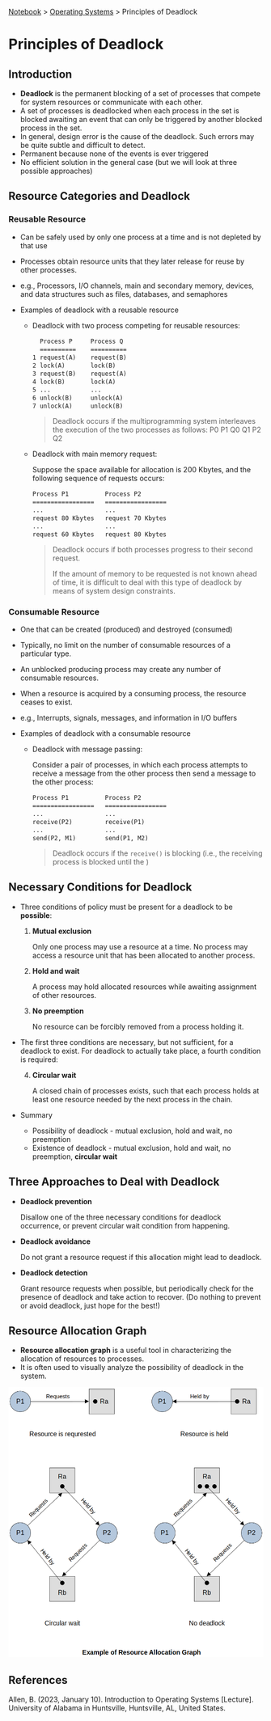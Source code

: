 <a href="../">Notebook</a> > <a href="./">Operating Systems</a> > Principles of Deadlock

# Principles of Deadlock



## Introduction

* **Deadlock** is the permanent blocking of a set of processes that compete for system resources or communicate with each other.
* A set of processes is deadlocked when each process in the set is blocked awaiting an event that can only be triggered by another blocked process in the set.
* In general, design error is the cause of the deadlock. Such errors may be quite subtle and difficult to detect.
* Permanent because none of the events is ever triggered
* No efficient solution in the general case (but we will look at three possible approaches)



## Resource Categories and Deadlock

### Reusable Resource

* Can be safely used by only one process at a time and is not depleted by that use

* Processes obtain resource units that they later release for reuse by other processes.

* e.g., Processors, I/O channels, main and secondary memory, devices, and data structures such as files, databases, and semaphores

* Examples of deadlock with a reusable resource

  * Deadlock with two process competing for reusable resources:

    ```plain
      Process P		Process Q
      ==========	==========
    1 request(A)	request(B)
    2 lock(A)		lock(B)
    3 request(B)	request(A)
    4 lock(B)		lock(A)
    5 ... 			...
    6 unlock(B)		unlock(A)
    7 unlock(A)		unlock(B)
    ```

    > Deadlock occurs if the multiprogramming system interleaves the execution of the two processes as follows: P0 P1 Q0 Q1 P2 Q2

  * Deadlock with main memory request:

    Suppose the space available for allocation is 200 Kbytes, and the following sequence of requests occurs:

    ```plain
    Process P1			Process P2
    =================	=================					
    ...					...
    request 80 Kbytes	request 70 Kbytes
    ...					...
    request 60 Kbytes	request 80 Kbytes
    ```

    > Deadlock occurs if both processes progress to their second request.
    >
    > If the amount of memory to be requested is not known ahead of time, it is difficult to deal with this type of deadlock by means of system design constraints.

### Consumable Resource

* One that can be created (produced) and destroyed (consumed)

* Typically, no limit on the number of consumable resources of a particular type.

* An unblocked producing process may create any number of consumable resources.

* When a resource is acquired by a consuming process, the resource ceases to exist.

* e.g., Interrupts, signals, messages, and information in I/O buffers

* Examples of deadlock with a consumable resource

  * Deadlock with message passing:

    Consider a pair of processes, in which each process attempts to receive a message from the other process then send a message to the other process:

    ```plain
    Process P1			Process P2
    =================	=================					
    ...					...
    receive(P2)			receive(P1)
    ...					...
    send(P2, M1)		send(P1, M2)
    ```

    > Deadlock occurs if the `receive()` is blocking (i.e., the receiving process is blocked until the )



## Necessary Conditions for Deadlock

* Three conditions of policy must be present for a deadlock to be **possible**:

  1. **Mutual exclusion**

     Only one process may use a resource at a time. No process may access a resource unit that has been allocated to another process.

  2. **Hold and wait**

     A process may hold allocated resources while awaiting assignment of other resources.

  3. **No preemption**

     No resource can be forcibly removed from a process holding it.

* The first three conditions are necessary, but not sufficient, for a deadlock to exist. For deadlock to actually take place, a fourth condition is required:

  4. **Circular wait**

     A closed chain of processes exists, such that each process holds at least one resource needed by the next process in the chain.

* Summary

  * Possibility of deadlock - mutual exclusion, hold and wait, no preemption
  * Existence of deadlock - mutual exclusion, hold and wait, no preemption, **circular wait**



## Three Approaches to Deal with Deadlock

* **Deadlock prevention**

  Disallow one of the three necessary conditions for deadlock occurrence, or prevent circular wait condition from happening.

* **Deadlock avoidance**

  Do not grant a resource request if this allocation might lead to deadlock.

* **Deadlock detection**

  Grant resource requests when possible, but periodically check for the presence of deadlock and take action to recover. (Do nothing to prevent or avoid deadlock, just hope for the best!)



## Resource Allocation Graph

* **Resource allocation graph** is a useful tool in characterizing the allocation of resources to processes.
* It is often used to visually analyze the possibility of deadlock in the system.



<img src="./img/example-of-resource-allocation-graph.png" alt="example-of-resource-allocation-graph" width="650">








## References

Allen, B. (2023, January 10). Introduction to Operating Systems [Lecture]. University of Alabama in Huntsville, Huntsville, AL, United States.
